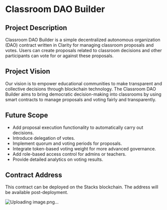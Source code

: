 # Classroom DAO Builder

## Project Description
Classroom DAO Builder is a simple decentralized autonomous organization (DAO) contract written in Clarity for managing classroom proposals and votes. Users can create proposals related to classroom decisions and other participants can vote for or against these proposals.

## Project Vision
Our vision is to empower educational communities to make transparent and collective decisions through blockchain technology. The Classroom DAO Builder aims to bring democratic decision-making into classrooms by using smart contracts to manage proposals and voting fairly and transparently.

## Future Scope
- Add proposal execution functionality to automatically carry out decisions.
- Introduce delegation of votes.
- Implement quorum and voting periods for proposals.
- Integrate token-based voting weight for more advanced governance.
- Add role-based access control for admins or teachers.
- Provide detailed analytics on voting results.

## Contract Address
This contract can be deployed on the Stacks blockchain. The address will be available post-deployment.

![Uploading image.png…]()
